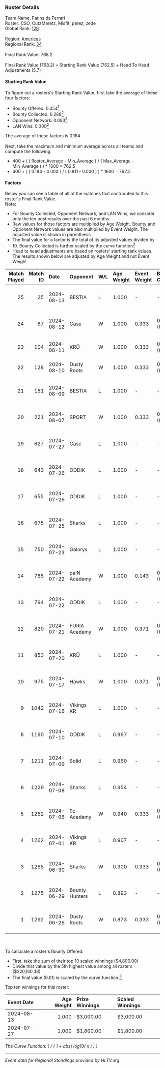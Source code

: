 ### Roster Details<br />
Team Name: Patins da Ferrari<br />
Roster: CSO, CutzMeretz, Misfit, perez, zede<br />
Global Rank: [128](../../standings_global_2024_08_14.md)<br />
<br />
Region: [Americas]( ../../standings_americas_2024_08_14.md)<br />
Regional Rank: [34]( ../../standings_americas_2024_08_14.md)<br />
<br />
Final Rank Value:  768.2<br />
<br />
Final Rank Value (768.2) = Starting Rank Value (762.5) + Head To Head Adjustments (5.7)<br />

#### Starting Rank Value<br />
To figure out a rosters's Starting Rank Value, first take the average of these four factors:<br />
- Bounty Offered: 0.354[<sup>1</sup>](#table2)
- Bounty Collected: 0.288[<sup>2</sup>](#table1)
- Opponent Network: 0.093[<sup>2</sup>](#table1)
- LAN Wins: 0.000[<sup>2</sup>](#table1)

The average of these factors is 0.184<br />
<br />
Next, take the maximum and minimum average across all teams and compute the following:<br />
- 400 + ( ( Roster_Average - Min_Average ) / ( Max_Average - Min_Average ) ) * 1600 = 762.5
- 400 + ( ( 0.184 - 0.000 ) / ( 0.811 - 0.000 ) ) * 1600 = 762.5


#### Factors<br />
Below you can see a table of all of the matches that contributed to this roster's Final Rank Value.<br />
Note:<br />

- For Bounty Collected, Opponent Network, and LAN Wins, we consider only the ten best results over the past 6 months.
- Raw values for those factors are multiplied by Age Weight. Bounty and Opponent Network values are also multiplied by Event Weight. The adjusted value is shown in parenthesis.
- The final value for a factor is the total of its adjusted values divided by 10. Bounty Collected is further scaled by the curve function[<sup>3</sup>](#curveFunction)
- Head to head adjustments are based on rosters' starting rank values. The results shown below are adjusted by Age Weight and not Event Weight
<span id="table1"></span><br />


| Match Played | Match ID | Date       | Opponent       | W/L | Age Weight | Event Weight | Bounty Collected | Opponent Network | LAN Wins  | H2H Adj. | Roster                                    |
| -: | -: | :- | :- | :- | :- | :- | :- | :- | :- | -: | :- |
|           25 |       25 | 2024-08-13 | BESTIA         | L   | 1.000      | -            | -                | -                | -         |    -7.24 | CSO, CutzMeretz, Misfit, perez, zede      |
|           24 |       67 | 2024-08-12 | Case           | W   | 1.000      | 0.333        | 0.030 (0.010)    | 0.768 (0.256)    | 0 (0.000) |    20.30 | CSO, CutzMeretz, Misfit, perez, zede      |
|           23 |      104 | 2024-08-11 | KRÜ            | W   | 1.000      | 0.333        | 0.021 (0.007)    | 0.565 (0.188)    | 0 (0.000) |    20.44 | CutzMeretz, jz, Misfit, perez, zede       |
|           22 |      128 | 2024-08-10 | Dusty Roots    | W   | 1.000      | 0.333        | 0.006 (0.002)    | 0.353 (0.118)    | 0 (0.000) |    19.18 | CutzMeretz, jz, Misfit, perez, zede       |
|           21 |      151 | 2024-08-09 | BESTIA         | L   | 1.000      | -            | -                | -                | -         |    -6.22 | CSO, CutzMeretz, Misfit, perez, zede      |
|           20 |      221 | 2024-08-07 | SPORT          | W   | 1.000      | 0.333        | 0.004 (0.001)    | 0.107 (0.036)    | 0 (0.000) |    12.59 | CSO, CutzMeretz, Misfit, perez, zede      |
|           19 |      627 | 2024-07-27 | Case           | L   | 1.000      | -            | -                | -                | -         |    -8.46 | CSO, CutzMeretz, Leomonster, Misfit, zede |
|           18 |      643 | 2024-07-26 | ODDIK          | L   | 1.000      | -            | -                | -                | -         |    -4.93 | CSO, CutzMeretz, Leomonster, Misfit, zede |
|           17 |      655 | 2024-07-26 | ODDIK          | L   | 1.000      | -            | -                | -                | -         |    -5.74 | CSO, CutzMeretz, Leomonster, Misfit, zede |
|           16 |      675 | 2024-07-25 | Sharks         | L   | 1.000      | -            | -                | -                | -         |    -6.74 | CSO, CutzMeretz, Leomonster, MTGG, zede   |
|           15 |      750 | 2024-07-23 | Galorys        | L   | 1.000      | -            | -                | -                | -         |   -13.56 | CSO, CutzMeretz, Leomonster, MTGG, zede   |
|           14 |      785 | 2024-07-22 | paiN Academy   | W   | 1.000      | 0.143        | 0.000 (0.000)    | 0.000 (0.000)    | 0 (0.000) |     3.73 | CSO, CutzMeretz, Leomonster, MTGG, zede   |
|           13 |      794 | 2024-07-22 | ODDIK          | L   | 1.000      | -            | -                | -                | -         |    -5.44 | CSO, CutzMeretz, Leomonster, MTGG, zede   |
|           12 |      820 | 2024-07-21 | FURIA Academy  | W   | 1.000      | 0.371        | 0.000 (0.000)    | 0.098 (0.036)    | 0 (0.000) |     7.35 | CSO, CutzMeretz, Leomonster, MTGG, zede   |
|           11 |      853 | 2024-07-20 | KRÜ            | L   | 1.000      | -            | -                | -                | -         |   -12.30 | CSO, CutzMeretz, Leomonster, MTGG, zede   |
|           10 |      975 | 2024-07-17 | Hawks          | W   | 1.000      | 0.371        | 0.008 (0.003)    | 0.038 (0.014)    | 0 (0.000) |    12.49 | CSO, CutzMeretz, Leomonster, MTGG, zede   |
|            9 |     1042 | 2024-07-16 | Vikings KR     | L   | 1.000      | -            | -                | -                | -         |   -13.49 | CSO, CutzMeretz, Leomonster, MTGG, zede   |
|            8 |     1190 | 2024-07-10 | ODDIK          | L   | 0.967      | -            | -                | -                | -         |    -6.63 | bsd, CSO, CutzMeretz, Leomonster, zede    |
|            7 |     1211 | 2024-07-09 | Solid          | L   | 0.960      | -            | -                | -                | -         |   -12.83 | bsd, CSO, CutzMeretz, Leomonster, zede    |
|            6 |     1229 | 2024-07-08 | Sharks         | L   | 0.954      | -            | -                | -                | -         |    -7.51 | bsd, CSO, CutzMeretz, Leomonster, zede    |
|            5 |     1252 | 2024-07-06 | 9z Academy     | W   | 0.940      | 0.333        | 0.000 (0.000)    | 0.065 (0.020)    | 0 (0.000) |     5.33 | bsd, CSO, CutzMeretz, Leomonster, zede    |
|            4 |     1262 | 2024-07-01 | Vikings KR     | L   | 0.907      | -            | -                | -                | -         |   -13.25 | bsd, CutzMeretz, Leomonster, perez, zede  |
|            3 |     1265 | 2024-06-30 | Sharks         | W   | 0.900      | 0.333        | 0.027 (0.008)    | 0.533 (0.160)    | 0 (0.000) |    21.54 | bsd, CutzMeretz, Leomonster, perez, zede  |
|            2 |     1275 | 2024-06-29 | Bounty Hunters | L   | 0.893      | -            | -                | -                | -         |    -8.66 | bsd, CutzMeretz, Leomonster, perez, zede  |
|            1 |     1292 | 2024-06-26 | Dusty Roots    | W   | 0.873      | 0.333        | 0.006 (0.002)    | 0.353 (0.103)    | 0 (0.000) |    15.72 | bsd, CutzMeretz, Leomonster, perez, zede  |

<br />
<span id="table2"></span><br />
To calculate a roster's Bounty Offered:<br />

- First, take the sum of their top 10 scaled winnings ($4,800.00)
- Divide that value by the 5th highest value among all rosters ($320,160.38)
- The final value (0.01) is scaled by the curve function.[<sup>3</sup>](#curveFunction)

Top ten winnings for this roster:<br />

| Event Date | Age Weight | Prize Winnings | Scaled Winnings |
| :- | -: | :- | :- |
| 2024-08-13 |      1.000 | $3,000.00      | $3,000.00       |
| 2024-07-27 |      1.000 | $1,800.00      | $1,800.00       |


<span id="curveFunction"></span>_The Curve Function: 1 / ( 1 + abs( log10( x ) ) )_<br />

---
_Event data for Regional Standings provided by HLTV.org_<br />
